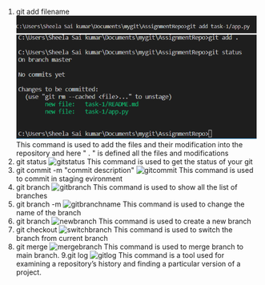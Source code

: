1. git add filename
    ![gitaddcmd](https://github.com/Sai-Kumar88789/GitAndGithub/blob/main/screenshots/gitadd.png?raw=true)
    ![gitadd2cmd](https://github.com/Sai-Kumar88789/GitAndGithub/blob/main/screenshots/gitadd2.png?raw=true)
    This command is used to add the files and their modification into the repository
    and here " . " is defined all the files  and modifications
2. git status
    ![gitstatus]()
    This command is used to get the status of your git
3. git commit -m "commit description"
    ![gitcommit]()
    This command is used to commit in staging evironment
4. git branch
    ![gitbranch]()
    This command is used to show all the list of branches
5. git branch -m <branchname>
    ![gitbranchname]()
    This command is used to change the name of the branch
6. git branch <newbranch>
    ![newbranch]()
    This command is used to create a new branch
7. git checkout <existingbranchname>
    ![switchbranch]()
    This command is used to switch the branch from current branch
8. git merge <branchname>
    ![mergebranch]()
    This command is used to merge branch to main branch.
9.git log
    ![gitlog]()
    This command is a tool used for examining a repository’s history and finding a particular version of a project.


